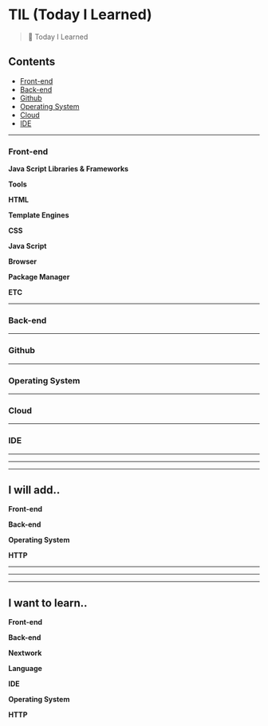 # TIL (Today I Learned)
> 📝 Today I Learned

## Contents
- [Front-end](#front-end)
- [Back-end](#back-end)
- [Github](#github)
- [Operating System](#operating-system)
- [Cloud](#cloud)
- [IDE](#ide)

<hr />

### Front-end

__Java Script Libraries & Frameworks__

__Tools__

__HTML__

__Template Engines__

__CSS__

__Java Script__

__Browser__

__Package Manager__

__ETC__

<hr />

### Back-end

<hr />

### Github

<hr />

### Operating System

<hr />

### Cloud

<hr />

### IDE

<hr />
<hr />
<hr />

## I will add..
__Front-end__

__Back-end__

__Operating System__

__HTTP__


<hr />
<hr />
<hr />

## I want to learn..
__Front-end__

__Back-end__

__Nextwork__

__Language__

__IDE__

__Operating System__

__HTTP__

